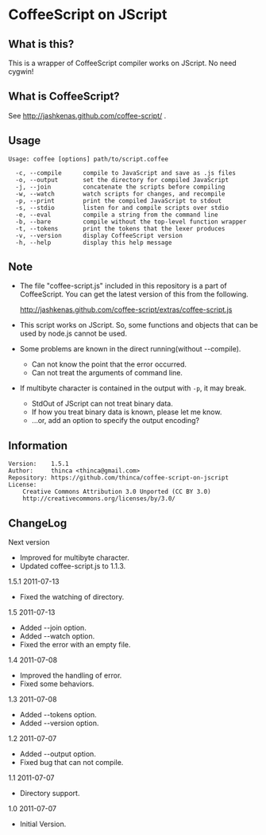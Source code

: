 # CoffeeScript on JScript

## What is this?

This is a wrapper of CoffeeScript compiler works on JScript.
No need cygwin!

## What is CoffeeScript?

See http://jashkenas.github.com/coffee-script/ .

## Usage

    Usage: coffee [options] path/to/script.coffee

      -c, --compile      compile to JavaScript and save as .js files
      -o, --output       set the directory for compiled JavaScript
      -j, --join         concatenate the scripts before compiling
      -w, --watch        watch scripts for changes, and recompile
      -p, --print        print the compiled JavaScript to stdout
      -s, --stdio        listen for and compile scripts over stdio
      -e, --eval         compile a string from the command line
      -b, --bare         compile without the top-level function wrapper
      -t, --tokens       print the tokens that the lexer produces
      -v, --version      display CoffeeScript version
      -h, --help         display this help message

## Note

- The file "coffee-script.js" included in this repository is a part of CoffeeScript.
  You can get the latest version of this from the following.

  http://jashkenas.github.com/coffee-script/extras/coffee-script.js

- This script works on JScript. So, some functions and objects that can be used by node.js cannot be used.

- Some problems are known in the direct running(without --compile).
  - Can not know the point that the error occurred.
  - Can not treat the arguments of command line.

- If multibyte character is contained in the output with `-p`, it may break.
  - StdOut of JScript can not treat binary data.
  - If how you treat binary data is known, please let me know.
  - ...or, add an option to specify the output encoding?

## Information

    Version:    1.5.1
    Author:     thinca <thinca@gmail.com>
    Repository: https://github.com/thinca/coffee-script-on-jscript
    License:
        Creative Commons Attribution 3.0 Unported (CC BY 3.0)
        http://creativecommons.org/licenses/by/3.0/


## ChangeLog

Next version

- Improved for multibyte character.
- Updated coffee-script.js to 1.1.3.

1.5.1  2011-07-13

- Fixed the watching of directory.

1.5  2011-07-13

- Added --join option.
- Added --watch option.
- Fixed the error with an empty file.

1.4  2011-07-08

- Improved the handling of error.
- Fixed some behaviors.

1.3  2011-07-08

- Added --tokens option.
- Added --version option.

1.2  2011-07-07

- Added --output option.
- Fixed bug that can not compile.

1.1  2011-07-07

- Directory support.

1.0  2011-07-07

- Initial Version.
